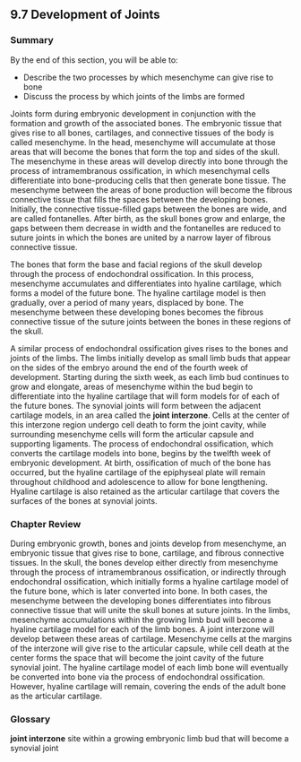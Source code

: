 ##  9.7 Development of Joints 

### Summary

By the end of this section, you will be able to: 

  - Describe the two processes by which mesenchyme can give rise to bone
  - Discuss the process by which joints of the limbs are formed

Joints form during embryonic development in conjunction with the formation and growth of the associated bones. The embryonic tissue that gives rise to all bones, cartilages, and connective tissues of the body is called mesenchyme. In the head, mesenchyme will accumulate at those areas that will become the bones that form the top and sides of the skull. The mesenchyme in these areas will develop directly into bone through the process of intramembranous ossification, in which mesenchymal cells differentiate into bone-producing cells that then generate bone tissue. The mesenchyme between the areas of bone production will become the fibrous connective tissue that fills the spaces between the developing bones. Initially, the connective tissue-filled gaps between the bones are wide, and are called fontanelles. After birth, as the skull bones grow and enlarge, the gaps between them decrease in width and the fontanelles are reduced to suture joints in which the bones are united by a narrow layer of fibrous connective tissue.

The bones that form the base and facial regions of the skull develop through the process of endochondral ossification. In this process, mesenchyme accumulates and differentiates into hyaline cartilage, which forms a model of the future bone. The hyaline cartilage model is then gradually, over a period of many years, displaced by bone. The mesenchyme between these developing bones becomes the fibrous connective tissue of the suture joints between the bones in these regions of the skull.

A similar process of endochondral ossification gives rises to the bones and joints of the limbs. The limbs initially develop as small limb buds that appear on the sides of the embryo around the end of the fourth week of development. Starting during the sixth week, as each limb bud continues to grow and elongate, areas of mesenchyme within the bud begin to differentiate into the hyaline cartilage that will form models for of each of the future bones. The synovial joints will form between the adjacent cartilage models, in an area called the **joint interzone**. Cells at the center of this interzone region undergo cell death to form the joint cavity, while surrounding mesenchyme cells will form the articular capsule and supporting ligaments. The process of endochondral ossification, which converts the cartilage models into bone, begins by the twelfth week of embryonic development. At birth, ossification of much of the bone has occurred, but the hyaline cartilage of the epiphyseal plate will remain throughout childhood and adolescence to allow for bone lengthening. Hyaline cartilage is also retained as the articular cartilage that covers the surfaces of the bones at synovial joints.

### Chapter Review

During embryonic growth, bones and joints develop from mesenchyme, an embryonic tissue that gives rise to bone, cartilage, and fibrous connective tissues. In the skull, the bones develop either directly from mesenchyme through the process of intramembranous ossification, or indirectly through endochondral ossification, which initially forms a hyaline cartilage model of the future bone, which is later converted into bone. In both cases, the mesenchyme between the developing bones differentiates into fibrous connective tissue that will unite the skull bones at suture joints. In the limbs, mesenchyme accumulations within the growing limb bud will become a hyaline cartilage model for each of the limb bones. A joint interzone will develop between these areas of cartilage. Mesenchyme cells at the margins of the interzone will give rise to the articular capsule, while cell death at the center forms the space that will become the joint cavity of the future synovial joint. The hyaline cartilage model of each limb bone will eventually be converted into bone via the process of endochondral ossification. However, hyaline cartilage will remain, covering the ends of the adult bone as the articular cartilage.

### Glossary

**joint interzone** site within a growing embryonic limb bud that will become a synovial joint

